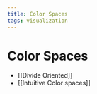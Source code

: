 ```yaml
---
title: Color Spaces
tags: visualization
---
```


# Color Spaces
- [[Divide Oriented]]
- [[Intuitive Color spaces]]












































































